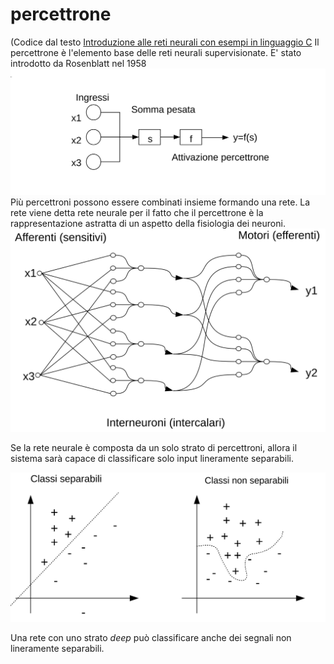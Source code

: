 # percettrone 
(Codice dal testo [Introduzione alle reti neurali con esempi in linguaggio C](https://www.amazon.it/dp/1719818738/)
Il percettrone è l'elemento base delle reti neurali supervisionate. E' stato introdotto da Rosenblatt nel 1958
![Percettrone](Blocchi_perc.svg)
Più percettroni possono essere combinati insieme formando una rete. La rete viene detta rete neurale per il fatto che il percettrone è la rappresentazione astratta di un aspetto della fisiologia dei neuroni.
![Percettrone](MLP.svg)

Se la rete neurale è composta da un solo strato di percettroni, allora il sistema sarà capace di classificare solo input lineramente separabili.

![Percettrone](Classi.svg)

Una rete con uno strato *deep* può classificare anche dei segnali non lineramente separabili.
